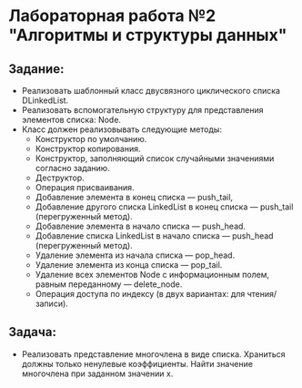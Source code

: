 # Лабораторная работа №2 "Алгоритмы и структуры данных"
## Задание:
+ Реализовать шаблонный класс двусвязного циклического списка DLinkedList.
+ Реализовать вспомогательную структуру для представления элементов списка: Node.
+ Класс должен реализовывать следующие методы:
  + Конструктор по умолчанию.
  + Конструктор копирования.
  + Конструктор, заполняющий список случайными значениями согласно заданию.
  + Деструктор.
  + Операция присваивания.
  + Добавление элемента в конец списка — push_tail,
  + Добавление другого списка LinkedList в конец списка — push_tail (перегруженный метод).
  + Добавление элемента в начало списка — push_head.
  + Добавление списка LinkedList в начало списка — push_head (перегруженный метод).
  + Удаление элемента из начала списка — pop_head.
  + Удаление элемента из конца списка — pop_tail.
  + Удаление всех элементов Node с информационным полем, равным переданному — delete_node.
  + Операция доступа по индексу (в двух вариантах: для чтения/записи).
## Задача:
+ Реализовать представление многочлена в виде списка. Храниться должны только ненулевые коэффициенты.  Найти значение многочлена при заданном 	значении x.
